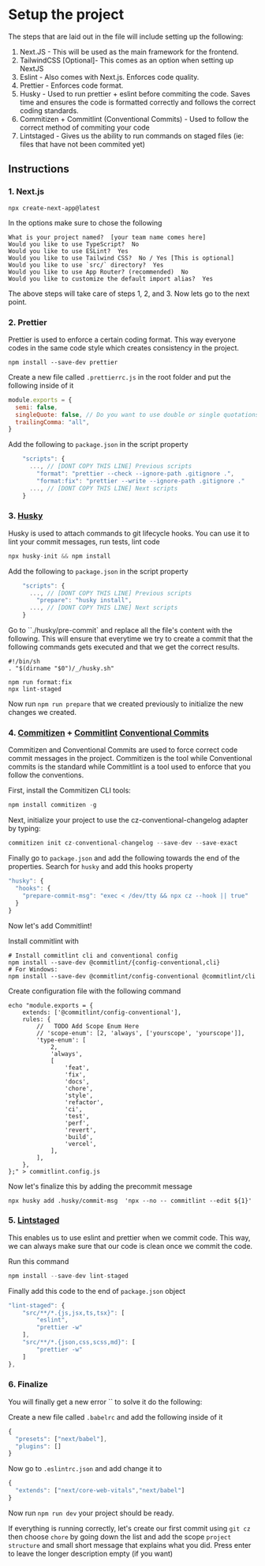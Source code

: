 # Setup the project

The steps that are laid out in the file will include setting up the following:

1. Next.JS - This will be used as the main framework for the frontend.
2. TailwindCSS [Optional]- This comes as an option when setting up NextJS
3. Eslint - Also comes with Next.js. Enforces code quality.
4. Prettier - Enforces code format.
5. Husky - Used to run prettier + eslint before commiting the code. Saves time and ensures the code is formatted correctly and follows the correct coding standards.
6. Commitizen + Commitlint (Conventional Commits) - Used to follow the correct method of commiting your code
7. Lintstaged - Gives us the ability to run commands on staged files (ie: files that have not been commited yet)

## Instructions

### 1. Next.js

```shell
npx create-next-app@latest
```

In the options make sure to chose the following

```shell
What is your project named?  [your team name comes here]
Would you like to use TypeScript?  No
Would you like to use ESLint?  Yes
Would you like to use Tailwind CSS?  No / Yes [This is optional]
Would you like to use `src/` directory?  Yes
Would you like to use App Router? (recommended)  No
Would you like to customize the default import alias?  Yes
```

The above steps will take care of steps 1, 2, and 3. Now lets go to the next point.

### 2. Prettier

Prettier is used to enforce a certain coding format. This way everyone codes in the same code style which creates consistency in the project.

```shell
npm install --save-dev prettier
```

Create a new file called `.prettierrc.js` in the root folder and put the following inside of it

```js
module.exports = {
  semi: false,
  singleQuote: false, // Do you want to use double or single quotations?
  trailingComma: "all",
}
```

Add the following to `package.json` in the script property

```js
    "scripts": {
      ..., // [DONT COPY THIS LINE] Previous scripts
        "format": "prettier --check --ignore-path .gitignore .",
        "format:fix": "prettier --write --ignore-path .gitignore ."
      ..., // [DONT COPY THIS LINE] Next scripts
    }
```

### 3. [Husky](https://typicode.github.io/husky/)

Husky is used to attach commands to git lifecycle hooks. You can use it to lint your commit messages, run tests, lint code

```jsx
npx husky-init && npm install
```

Add the following to `package.json` in the script property

```js
    "scripts": {
      ..., // [DONT COPY THIS LINE] Previous scripts
        "prepare": "husky install",
      ..., // [DONT COPY THIS LINE] Next scripts
    }
```

Go to ``./husky/pre-commit` and replace all the file's content with the following. This will ensure that everytime we try to create a commit that the following commands gets executed and that we get the correct results.

```shell
#!/bin/sh
. "$(dirname "$0")/_/husky.sh"

npm run format:fix
npx lint-staged
```

Now run `npm run prepare` that we created previously to initialize the new changes we created.

### 4. [Commitizen](https://github.com/commitizen/cz-cli) + [Commitlint]() [Conventional Commits](https://www.conventionalcommits.org/en/v1.0.0/)

Commitizen and Conventional Commits are used to force correct code commit messages in the project. Commitizen is the tool while Conventional commits is the standard while Commitlint is a tool used to enforce that you follow the conventions.

First, install the Commitizen CLI tools:

```js
npm install commitizen -g
```

Next, initialize your project to use the cz-conventional-changelog adapter by typing:

```js
commitizen init cz-conventional-changelog --save-dev --save-exact
```

Finally go to `package.json` and add the following towards the end of the properties. Search for `husky` and add this hooks property

```js
"husky": {
  "hooks": {
    "prepare-commit-msg": "exec < /dev/tty && npx cz --hook || true"
  }
}
```

Now let's add Commitlint!

Install commitlint with

```shel
# Install commitlint cli and conventional config
npm install --save-dev @commitlint/{config-conventional,cli}
# For Windows:
npm install --save-dev @commitlint/config-conventional @commitlint/cli
```

Create configuration file with the following command

```
echo "module.exports = {
    extends: ['@commitlint/config-conventional'],
    rules: {
        //   TODO Add Scope Enum Here
        // 'scope-enum': [2, 'always', ['yourscope', 'yourscope']],
        'type-enum': [
            2,
            'always',
            [
                'feat',
                'fix',
                'docs',
                'chore',
                'style',
                'refactor',
                'ci',
                'test',
                'perf',
                'revert',
                'build',
                'vercel',
            ],
        ],
    },
};" > commitlint.config.js
```

Now let's finalize this by adding the precommit message

```
npx husky add .husky/commit-msg  'npx --no -- commitlint --edit ${1}'
```

### 5. [Lintstaged](https://github.com/okonet/lint-staged)

This enables us to use eslint and prettier when we commit code. This way, we can always make sure that our code is clean once we commit the code.

Run this command

```js
npm install --save-dev lint-staged
```

Finally add this code to the end of `package.json` object

```js
"lint-staged": {
    "src/**/*.{js,jsx,ts,tsx}": [
        "eslint",
        "prettier -w"
    ],
    "src/**/*.{json,css,scss,md}": [
        "prettier -w"
    ]
},
```

### 6. Finalize

You will finally get a new error `` to solve it do the following:

Create a new file called `.babelrc` and add the following inside of it

```js
{
  "presets": ["next/babel"],
  "plugins": []
}
```

Now go to `.eslintrc.json` and add change it to

```js
{
  "extends": ["next/core-web-vitals","next/babel"]
}
```

Now run `npm run dev` your project should be ready.

If everything is running correctly, let's create our first commit using `git cz` then choose `chore` by going down the list and add the scope `project structure` and small short message that explains what you did. Press enter to leave the longer description empty (if you want)
